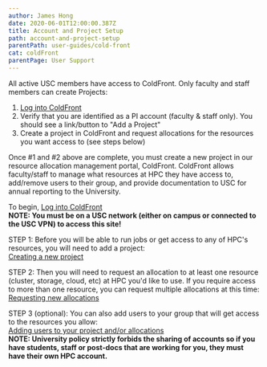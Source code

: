 ```yaml
---
author: James Hong
date: 2020-06-01T12:00:00.387Z
title: Account and Project Setup
path: account-and-project-setup
parentPath: user-guides/cold-front
cat: coldFront
parentPage: User Support
---
```


All active USC members have access to ColdFront.  Only faculty and staff members can create Projects:
1. [Log into ColdFront](https://hpcaccount.usc.edu/)
2. Verify that you are identified as a PI account (faculty & staff only).  You should see a link/button to "Add a Project"
3. Create a project in ColdFront and request allocations for the resources you want access to (see steps below)

Once #1 and #2 above are complete, you must create a new project in our resource allocation management portal, ColdFront.  ColdFront allows faculty/staff to manage what resources at HPC they have access to, add/remove users to their group, and provide documentation to USC for annual reporting to the University.


To begin, [Log into ColdFront](https://hpcaccount.usc.edu/)  
**NOTE:  You must be on a USC network (either on campus or connected to the USC VPN) to access this site!**


STEP 1:  Before you will be able to run jobs or get access to any of HPC's resources, you will need to add a project:  
[Creating a new project](Create-a-new-Project.md)



STEP 2:  Then you will need to request an allocation to at least one resource (cluster, storage, cloud, etc) at HPC you'd like to use.  If you require access to more than one resource, you can request multiple allocations at this time:  
[Requesting new allocations](Requesting-new-Allocation.md)



STEP 3 (optional): You can also add users to your group that will get access to the resources you allow:  
[Adding users to your project and/or allocations](Adding-Users-to-Project-or-Allocation.md)  
**NOTE: University policy strictly forbids the sharing of accounts so if you have students, staff or post-docs that are working for you, they must have their own HPC account.**


